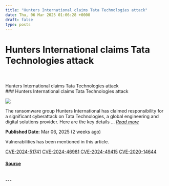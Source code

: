 ```yaml
---
title: "Hunters International claims Tata Technologies attack"
date: Thu, 06 Mar 2025 01:06:28 +0000
draft: false
type: posts
---
```

# Hunters International claims Tata Technologies attack

<br/>

<br/>
 Hunters International claims Tata Technologies attack 
<br/>
### Hunters International claims Tata Technologies attack

![](https://upload.cvefeed.io/news/33693/thumbnail.jpg)

The ransomware group Hunters International has claimed responsibility for a significant cyberattack on Tata Technologies, a global engineering and digital solutions provider. Here are the key details ... [_Read more_](https://thecyberthrone.in/2025/03/06/hunters-international-claims-tata-technologies-attack/)

**Published Date:** Mar 06, 2025 (2 weeks ago)

Vulnerabilities has been mentioned in this article.

[CVE-2024-51741](https://cvefeed.io/vuln/detail/CVE-2024-51741) [CVE-2024-46981](https://cvefeed.io/vuln/detail/CVE-2024-46981) [CVE-2024-49415](https://cvefeed.io/vuln/detail/CVE-2024-49415) [CVE-2020-14644](https://cvefeed.io/vuln/detail/CVE-2020-14644)

#### [Source](https://thecyberthrone.in/2025/03/06/hunters-international-claims-tata-technologies-attack/)

<br/>
---
